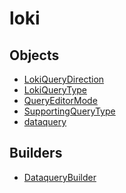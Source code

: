 # loki

## Objects

 * <span class="badge object-type-enum"></span> [LokiQueryDirection](./object-LokiQueryDirection.md)
 * <span class="badge object-type-enum"></span> [LokiQueryType](./object-LokiQueryType.md)
 * <span class="badge object-type-enum"></span> [QueryEditorMode](./object-QueryEditorMode.md)
 * <span class="badge object-type-enum"></span> [SupportingQueryType](./object-SupportingQueryType.md)
 * <span class="badge object-type-interface"></span> [dataquery](./object-dataquery.md)
## Builders

 * <span class="badge builder"></span> [DataqueryBuilder](./builder-DataqueryBuilder.md)

